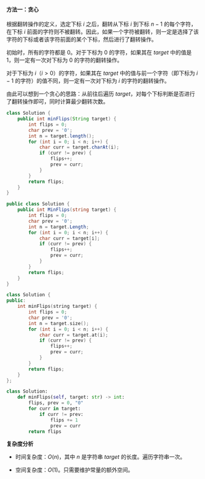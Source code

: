 #### 方法一：贪心

根据翻转操作的定义，选定下标 $i$ 之后，翻转从下标 $i$ 到下标 $n-1$ 的每个字符，在下标 $i$ 前面的字符则不被翻转。因此，如果一个字符被翻转，则一定是选择了该字符的下标或者该字符前面的某个下标，然后进行了翻转操作。

初始时，所有的字符都是 $0$。对于下标为 $0$ 的字符，如果其在 $\textit{target}$ 中的值是 $1$，则一定有一次对下标为 $0$ 的字符的翻转操作。

对于下标为 $i$（$i>0$）的字符，如果其在 $\textit{target}$ 中的值与前一个字符（即下标为 $i-1$ 的字符）的值不同，则一定有一次对下标为 $i$ 的字符的翻转操作。

由此可以想到一个贪心的思路：从前往后遍历 $\textit{target}$，对每个下标判断是否进行了翻转操作即可，同时计算最少翻转次数。

```Java [sol1-Java]
class Solution {
    public int minFlips(String target) {
        int flips = 0;
        char prev = '0';
        int n = target.length();
        for (int i = 0; i < n; i++) {
            char curr = target.charAt(i);
            if (curr != prev) {
                flips++;
                prev = curr;
            }
        }
        return flips;
    }
}
```

```C# [sol1-C#]
public class Solution {
    public int MinFlips(string target) {
        int flips = 0;
        char prev = '0';
        int n = target.Length;
        for (int i = 0; i < n; i++) {
            char curr = target[i];
            if (curr != prev) {
                flips++;
                prev = curr;
            }
        }
        return flips;
    }
}
```

```C++ [sol1-C++]
class Solution {
public:
    int minFlips(string target) {
        int flips = 0;
        char prev = '0';
        int n = target.size();
        for (int i = 0; i < n; i++) {
            char curr = target.at(i);
            if (curr != prev) {
                flips++;
                prev = curr;
            }
        }
        return flips;
    }
};
```

```Python [sol1-Python3]
class Solution:
    def minFlips(self, target: str) -> int:
        flips, prev = 0, "0"
        for curr in target:
            if curr != prev:
                flips += 1
                prev = curr
        return flips
```

**复杂度分析**

- 时间复杂度：$O(n)$，其中 $n$ 是字符串 $\textit{target}$ 的长度。遍历字符串一次。

- 空间复杂度：$O(1)$。只需要维护常量的额外空间。